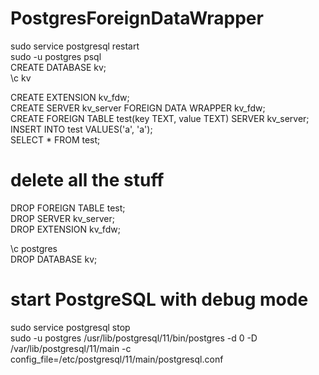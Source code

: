 # PostgresForeignDataWrapper

sudo service postgresql restart  
sudo -u postgres psql  
CREATE DATABASE kv;  
\c kv  

CREATE EXTENSION kv_fdw;  
CREATE SERVER kv_server FOREIGN DATA WRAPPER kv_fdw;  
CREATE FOREIGN TABLE test(key TEXT, value TEXT) SERVER kv_server;  
INSERT INTO test VALUES('a', 'a');  
SELECT * FROM test;  

# delete all the stuff
DROP FOREIGN TABLE test;  
DROP SERVER kv_server;  
DROP EXTENSION kv_fdw;  
  
\c postgres  
DROP DATABASE kv;  

# start PostgreSQL with debug mode
sudo service postgresql stop  
sudo -u postgres /usr/lib/postgresql/11/bin/postgres -d 0 -D /var/lib/postgresql/11/main -c config_file=/etc/postgresql/11/main/postgresql.conf  
